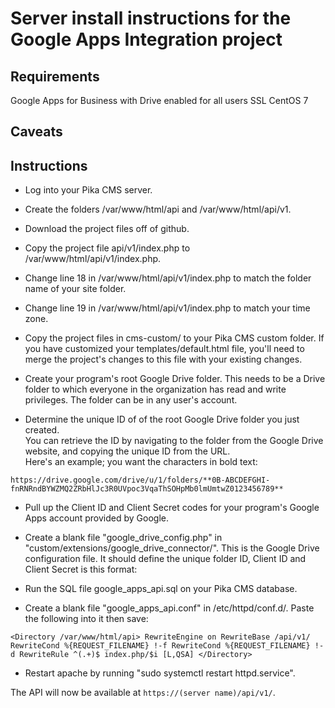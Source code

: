 # Server install instructions for the Google Apps Integration project

## Requirements

Google Apps for Business with Drive enabled for all users
SSL
CentOS 7

## Caveats

## Instructions

*  Log into your Pika CMS server.

*  Create the folders /var/www/html/api and /var/www/html/api/v1.

*  Download the project files off of github.  

*  Copy the project file api/v1/index.php to /var/www/html/api/v1/index.php.

*  Change line 18 in /var/www/html/api/v1/index.php to match the folder name of
your site folder.

*  Change line 19 in /var/www/html/api/v1/index.php to match your time zone.

*  Copy the project files in cms-custom/ to your Pika CMS custom folder.  If you
have customized your templates/default.html file, you'll need to merge the 
project's changes to this file with your existing changes.

*  Create your program's root Google Drive folder.  This needs to be a Drive folder to 
which everyone in the organization has read and write privileges.  The folder 
can be in any user's account.  

*  Determine the unique ID of of the root Google Drive folder you just created.  
You can retrieve the ID by navigating to the 
folder from the Google Drive website, and copying the unique ID from the URL.  
Here's an example; you want the characters in bold text:

`https://drive.google.com/drive/u/1/folders/**0B-ABCDEFGHI-fnRNRndBYWZMQ2ZRbHlJc3R0UVpoc3VqaThSOHpMb0lmUmtwZ0123456789**`

*  Pull up the Client ID and Client Secret codes for your program's Google Apps
account provided by Google.

*  Create a blank file "google_drive_config.php" in 
"custom/extensions/google_drive_connector/".  This is the Google Drive 
configuration file.  It should define the unique folder ID, Client ID and 
Client Secret is this format:
	
<?php
define("CLIENT_ID", '**abc123**');
define("CLIENT_SECRET", '**def456**');
define("UNIQUE_FOLDER_ID", '**0B-ABCDEFGHI-fnRNRndBYWZMQ2ZRbHlJc3R0UVpoc3VqaThSOHpMb0lmUmtwZ0123456789**');
?>

*  Run the SQL file google_apps_api.sql on your Pika CMS database.

*  Create a blank file "google_apps_api.conf" in /etc/httpd/conf.d/.  Paste the following into it then save:

`<Directory /var/www/html/api>
RewriteEngine on
RewriteBase /api/v1/
RewriteCond %{REQUEST_FILENAME} !-f
RewriteCond %{REQUEST_FILENAME} !-d
RewriteRule ^(.+)$ index.php/$i [L,QSA]
</Directory>`

*  Restart apache by running "sudo systemctl restart httpd.service".

The API will now be available at `https://(server name)/api/v1/`.